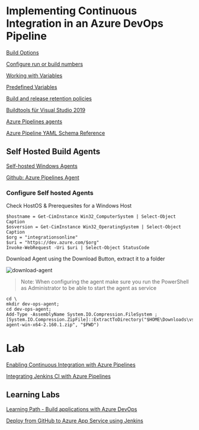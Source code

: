# Implementing Continuous Integration in an Azure DevOps Pipeline

[Build Options](https://docs.microsoft.com/en-us/azure/devops/pipelines/build/options?view=azure-devops&tabs=yaml)

[Configure run or build numbers](https://docs.microsoft.com/en-us/azure/devops/pipelines/process/run-number?view=azure-devops&tabs=classic)

[Working with Variables](https://docs.microsoft.com/en-us/azure/devops/pipelines/process/variables?view=azure-devops&tabs=yaml%2Cbatch)

[Predefined Variables](https://docs.microsoft.com/en-us/azure/devops/pipelines/build/variables?view=azure-devops&tabs=yaml)

[Build and release retention policies](https://docs.microsoft.com/en-us/azure/devops/pipelines/policies/retention?view=azure-devops&tabs=yaml)

[Buildtools für Visual Studio 2019](https://visualstudio.microsoft.com/de/downloads/?rr=https%3A%2F%2Fwww.google.com%2F)

[Azure Pipelines agents](https://docs.microsoft.com/en-us/azure/devops/pipelines/agents/agents?view=azure-devops&tabs=browser)

[Azure Pipeline YAML Schema Reference](https://docs.microsoft.com/en-us/azure/devops/pipelines/yaml-schema?view=azure-devops&tabs=schema%2Cparameter-schema)

## Self Hosted Build Agents

[Self-hosted Windows Agents](https://docs.microsoft.com/en-us/azure/devops/pipelines/agents/v2-windows?view=azure-devops)

[Github: Azure Pipelines Agent](https://github.com/microsoft/azure-pipelines-agent)

### Configure Self hosted Agents

Check HostOS & Prerequesites for a Windows Host

```
$hostname = Get-CimInstance Win32_ComputerSystem | Select-Object Caption
$osversion = Get-CimInstance Win32_OperatingSystem | Select-Object Caption
$org = "integrationsonline"
$uri = "https://dev.azure.com/$org"
Invoke-WebRequest -Uri $uri | Select-Object StatusCode
```

Download Agent using the Download Button, extract it to a folder

![download-agent](../_images/install-agent.png)

> Note: When configuring the agent make sure you run the PowerShell as Administrator to be able to start the agent as service

```
cd \
mkdir dev-ops-agent;
cd dev-ops-agent;
Add-Type -AssemblyName System.IO.Compression.FileSystem ; [System.IO.Compression.ZipFile]::ExtractToDirectory("$HOME\Downloads\vsts-agent-win-x64-2.160.1.zip", "$PWD")
```

# Lab

[Enabling Continuous Integration with Azure Pipelines](https://www.azuredevopslabs.com/labs/azuredevops/continuousintegration/)

[Integrating Jenkins CI with Azure Pipelines ](https://www.azuredevopslabs.com/labs/vstsextend/jenkins/)

## Learning Labs

[Learning Path - Build applications with Azure DevOps](https://docs.microsoft.com/en-us/learn/paths/build-applications-with-azure-devops/)

[Deploy from GitHub to Azure App Service using Jenkins](https://docs.microsoft.com/de-de/azure/developer/jenkins/deploy-from-github-to-azure-app-service)
